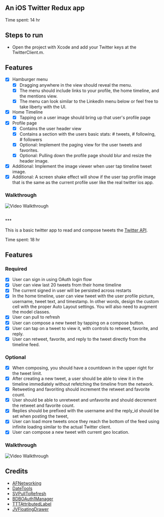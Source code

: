 ## An iOS Twitter Redux app

Time spent: 14 hr

## Steps to run

- Open the project with Xcode and add your Twitter keys at the TwitterClient.m.

## Features
- [X] Hamburger menu
  - [X] Dragging anywhere in the view should reveal the menu.
  - [X] The menu should include links to your profile, the home timeline, and the mentions view.
  - [X] The menu can look similar to the LinkedIn menu below or feel free to take liberty with the UI.
- [X] Home Timeline
  - [X] Tapping on a user image should bring up that user's profile page
- [X] Profile page
  - [X] Contains the user header view
  - [X] Contains a section with the users basic stats: # tweets, # following, # followers
  - [X] Optional: Implement the paging view for the user tweets and favorites.
  - [X] Optional: Pulling down the profile page should blur and resize the header image.
- [X] Additional: Implement the image viewer when user tap timeline tweet image.
- [X] Additional: A screen shake effect will show if the user tap profile image that is the same as the current profile user like the real twitter ios app.
  
### Walkthrough

![Video Walkthrough](Demo1.gif)  
  
<br />
***

This is a basic twitter app to read and compose tweets the [Twitter API](https://apps.twitter.com/).

Time spent: 18 hr

## Features

### Required

- [X] User can sign in using OAuth login flow
- [X] User can view last 20 tweets from their home timeline
- [X] The current signed in user will be persisted across restarts
- [X] In the home timeline, user can view tweet with the user profile picture, username, tweet text, and timestamp.  In other words, design the custom cell with the proper Auto Layout settings.  You will also need to augment the model classes.
- [X] User can pull to refresh
- [X] User can compose a new tweet by tapping on a compose button.
- [X] User can tap on a tweet to view it, with controls to retweet, favorite, and reply.
- [X] User can retweet, favorite, and reply to the tweet directly from the timeline feed.

### Optional

- [X] When composing, you should have a countdown in the upper right for the tweet limit.
- [X] After creating a new tweet, a user should be able to view it in the timeline immediately without refetching the timeline from the network.
- [X] Retweeting and favoriting should increment the retweet and favorite count.
- [X] User should be able to unretweet and unfavorite and should decrement the retweet and favorite count.
- [X] Replies should be prefixed with the username and the reply_id should be set when posting the tweet,
- [X] User can load more tweets once they reach the bottom of the feed using infinite loading similar to the actual Twitter client.
- [X] User can compose a new tweet with current geo location.

### Walkthrough

![Video Walkthrough](Demo.gif)

Credits
---------
* [AFNetworking](https://github.com/AFNetworking/AFNetworking)
* [DateTools](https://github.com/MatthewYork/DateTools)
* [SVPullToRefresh](https://github.com/samvermette/SVPullToRefresh)
* [BDBOAuth1Manager](https://github.com/bdbergeron/BDBOAuth1Manager)
* [TTTAttributedLabel](https://github.com/TTTAttributedLabel/TTTAttributedLabel)
* [JVFloatingDrawer](https://github.com/JVillella/JVFloatingDrawer)

